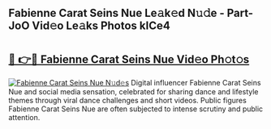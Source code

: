 ## Fabienne Carat Seins Nue Le𝚊k𝚎d N𝚞𝚍e - Part-JoO Vid𝚎o Le𝚊ks Photos kICe4

# <h2><a href="http://fb360o9.evod.top/?m=Fabienne+Carat+Seins+Nue">🔗 👉🔴 Fabienne Carat Seins Nue Vid𝚎o Ph𝚘t𝚘s</a></h2>

[![Fabienne Carat Seins Nue N𝚞d𝚎s](https://i.imgur.com/8V9OHl7.gif)](http://fb360o9.evod.top/?m=Fabienne+Carat+Seins+Nue)
Digital influencer Fabienne Carat Seins Nue and social media sensation, celebrated for sharing dance and lifestyle themes through viral dance challenges and short videos. Public figures Fabienne Carat Seins Nue are often subjected to intense scrutiny and public attention. 
